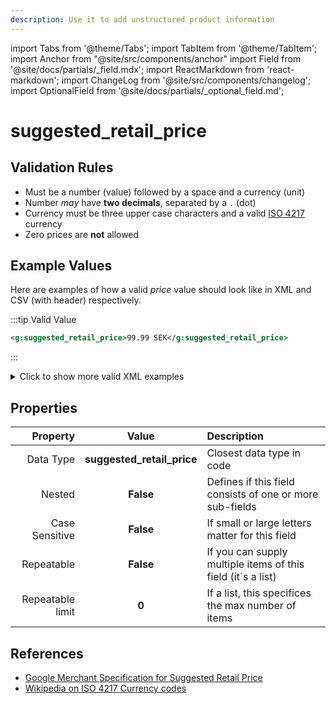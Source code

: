 ```yaml
---
description: Use it to add unstructured product information
---
```


import Tabs from '@theme/Tabs';
import TabItem from '@theme/TabItem';
import Anchor from "@site/src/components/anchor"
import Field from '@site/docs/partials/_field.mdx';
import ReactMarkdown from 'react-markdown';
import ChangeLog from '@site/src/components/changelog';
import OptionalField from '@site/docs/partials/_optional_field.md';

# suggested_retail_price

<OptionalField/>


## Validation Rules

- Must be a number (value) followed by a space and a currency (unit)
- Number *may* have **two decimals**, separated by a `.` (dot)
- Currency must be three upper case characters and a valid [ISO 4217](https://en.wikipedia.org/wiki/ISO_4217) currency
- Zero prices are **not** allowed

## Example Values

Here are examples of how a valid *price* value  should look like in XML and CSV (with header) respectively.

<Tabs>
  <TabItem value="valid_xml" label="XML" default>

:::tip Valid Value

```xml
<g:suggested_retail_price>99.99 SEK</g:suggested_retail_price>
```

:::
<details>
  <summary>Click to show more valid XML examples</summary>
  <div>

```xml
<g:suggested_retail_price>99.99 SEK</g:suggested_retail_price>
```

```xml
<g:suggested_retail_price>100 SEK</g:suggested_retail_price>
```

```xml
<g:suggested_retail_price>SEK 100</g:suggested_retail_price>
```

```xml
<g:suggested_retail_price>99,99 SEK</g:suggested_retail_price>
```

```xml
<g:suggested_retail_price>10,000.00 SEK</g:suggested_retail_price>
```

```xml
<g:suggested_retail_price>10 000.00 SEK</g:suggested_retail_price>
```

```xml
<g:suggested_retail_price>10.000 SEK</g:suggested_retail_price>
```

```xml
<g:suggested_retail_price>1.144.000 SEK</g:suggested_retail_price>
```
  </div>
</details>
  </TabItem>
</Tabs>

## Properties

|     **Property** |         **Value**          | **Description**                                              |
|-----------------:|:--------------------------:|:-------------------------------------------------------------|
|        Data Type |    **suggested_retail_price**     | Closest data type in code                                    |
|           Nested |      **False**      | Defines if this field consists of one or more sub-fields     |
|   Case Sensitive |  **False**  | If small or large letters matter for this field              |
|       Repeatable |    **False**    | If you can supply multiple items of this field (it´s a list) |
| Repeatable limit | **0** | If a list, this specifices the max number of items           |

## References
- [Google Merchant Specification for Suggested Retail Price](https://support.google.com/manufacturers/answer/7421591?hl=en-GB)
- [Wikipedia on ISO 4217 Currency codes](https://en.wikipedia.org/wiki/ISO_4217)
